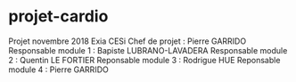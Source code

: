 # projet-cardio
Projet novembre 2018 Exia CESi
Chef de projet : Pierre GARRIDO
Responsable module 1 : Bapiste LUBRANO-LAVADERA
Responsable module 2 : Quentin LE FORTIER
Reponsable module 3 : Rodrigue HUE
Reponsable module 4 : Pierre GARRIDO
